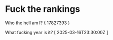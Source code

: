 # Fuck the rankings

Who the hell am I?
{ 17827393 }

What fucking year is it?
[ 2025-03-16T23:30:00Z ]
